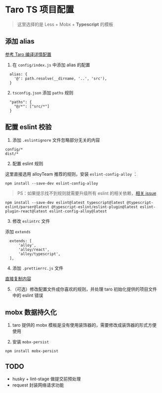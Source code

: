 # Taro TS 项目配置

> 这里选择的是 Less + Mobx + **Typescript** 的模板

## 添加 alias

[参考 Taro 编译详情配置](https://nervjs.github.io/taro/docs/config-detail.html#alias)

1. 在 `config/index.js` 中添加 alias 的配置

```
  alias: {
    '@': path.resolve(__dirname, '..', 'src'),
  }
```

2. `tsconfig.json` 添加 `paths` 规则

```
  "paths": {
    "@/*": ["src/*"]
  }
```

## 配置 eslint 校验

1. 添加 `.eslintignore` 文件忽略部分无关的内容

```
config/*
dist/*
```

2. 配置 eslint 规则

这里直接选用 alloyTeam 推荐的规则，安装 `eslint-config-alloy` ：

```
npm install --save-dev eslint-config-alloy
```

> PS：如果提示找不到规则就需要升级所有 eslint 的相关依赖，[相关 issue](https://github.com/AlloyTeam/eslint-config-alloy/issues/128)

```
npm install --save-dev eslint@latest typescript@latest @typescript-eslint/parser@latest @typescript-eslint/eslint-plugin@latest eslint-plugin-react@latest eslint-config-alloy@latest
```

3. 修改 `eslintrc` 文件

添加 `extends`

```
  extends: [
      'alloy',
      'alloy/react',
      'alloy/typescript',
  ],
```

4. 添加 `.prettierrc.js` 文件

[直接复制内容](https://github.com/AlloyTeam/eslint-config-alloy/blob/master/.prettierrc.js)

5. （可选）修改配置文件成你喜欢的规则，并处理 taro 初始化提供的项目文件中的 eslint 错误

## mobx 数据持久化

1. taro 提供的 mobx 模板是没有使用装饰器的，需要修改成装饰器的形式方便使用

2. 安装 `mobx-persist`

```
npm install mobx-persist
```

## TODO

- husky + lint-stage 做提交前预处理
- request 封装网络请求功能
